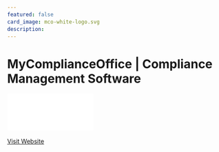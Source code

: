 ```yaml
---
featured: false
card_image: mco-white-logo.svg
description: 
---
```


# MyComplianceOffice | Compliance Management Software
<img src="mco-white-logo.svg" alt="Logo" style="max-width: 200px; height: auto;">

<a href="https://mco.mycomplianceoffice.com/">Visit Website</a>  

